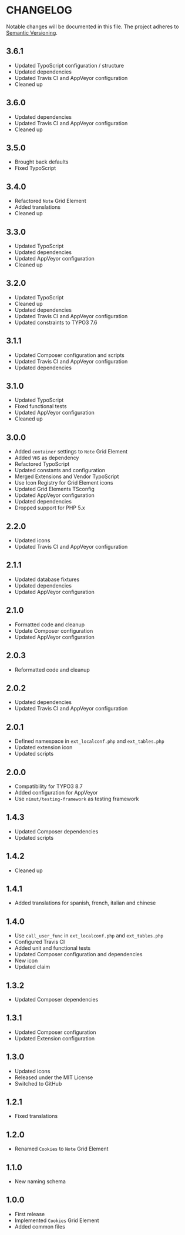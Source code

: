 CHANGELOG
=========

Notable changes will be documented in this file. The project adheres to [Semantic Versioning].

3.6.1
-----

* Updated TypoScript configuration / structure
* Updated dependencies
* Updated Travis CI and AppVeyor configuration
* Cleaned up

3.6.0
-----

* Updated dependencies
* Updated Travis CI and AppVeyor configuration
* Cleaned up

3.5.0
-----

* Brought back defaults
* Fixed TypoScript

3.4.0
-----

* Refactored `Note` Grid Element
* Added translations
* Cleaned up

3.3.0
-----

* Updated TypoScript
* Updated dependencies
* Updated AppVeyor configuration
* Cleaned up

3.2.0
-----

* Updated TypoScript
* Cleaned up
* Updated dependencies
* Updated Travis CI and AppVeyor configuration
* Updated constraints to TYPO3 7.6

3.1.1
-----

* Updated Composer configuration and scripts
* Updated Travis CI and AppVeyor configuration
* Updated dependencies

3.1.0
-----

* Updated TypoScript
* Fixed functional tests
* Updated AppVeyor configuration
* Cleaned up

3.0.0
-----

* Added `container` settings to `Note` Grid Element
* Added `VHS` as dependency
* Refactored TypoScript
* Updated constants and configuration
* Merged Extensions and Vendor TypoScript
* Use Icon Registry for Grid Element icons
* Updated Grid Elements TSconfig
* Updated AppVeyor configuration
* Updated dependencies
* Dropped support for PHP 5.x

2.2.0
-----

* Updated icons
* Updated Travis CI and AppVeyor configuration

2.1.1
-----

* Updated database fixtures
* Updated dependencies
* Updated AppVeyor configuration

2.1.0
-----

* Formatted code and cleanup
* Update Composer configuration
* Updated AppVeyor configuration

2.0.3
-----

* Reformatted code and cleanup

2.0.2
-----

* Updated dependencies
* Updated Travis CI and AppVeyor configuration

2.0.1
-----

* Defined namespace in `ext_localconf.php` and `ext_tables.php`
* Updated extension icon
* Updated scripts

2.0.0
-----

* Compatibility for TYPO3 8.7
* Added configuration for AppVeyor
* Use `nimut/testing-framework` as testing framework

1.4.3
-----

* Updated Composer dependencies
* Updated scripts

1.4.2
-----

* Cleaned up

1.4.1
-----

* Added translations for spanish, french, italian and chinese

1.4.0
-----

* Use `call_user_func` in `ext_localconf.php` and `ext_tables.php`
* Configured Travis CI
* Added unit and functional tests
* Updated Composer configuration and dependencies
* New icon
* Updated claim

1.3.2
-----

* Updated Composer dependencies

1.3.1
-----

* Updated Composer configuration
* Updated Extension configuration

1.3.0
-----

* Updated icons
* Released under the MIT License
* Switched to GitHub

1.2.1
-----

* Fixed translations

1.2.0
-----

* Renamed `Cookies` to `Note` Grid Element

1.1.0
-----

* New naming schema

1.0.0
-----

* First release
* Implemented `Cookies` Grid Element
* Added common files

[Semantic Versioning]: http://semver.org "Semantic Versioning"
